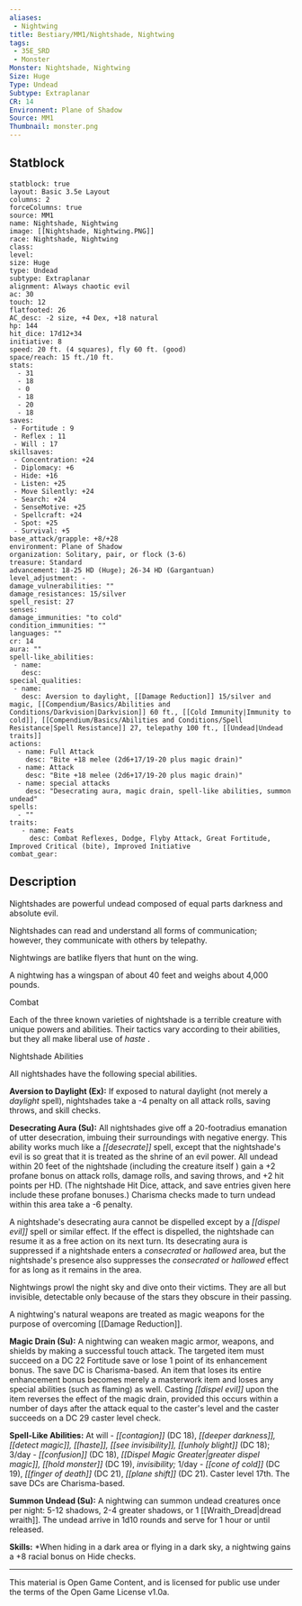 ```yaml
---
aliases:
 - Nightwing
title: Bestiary/MM1/Nightshade, Nightwing
tags: 
 - 35E_SRD
 - Monster
Monster: Nightshade, Nightwing
Size: Huge
Type: Undead
Subtype: Extraplanar
CR: 14
Environnent: Plane of Shadow
Source: MM1
Thumbnail: monster.png
---
```


## Statblock

```statblock
statblock: true
layout: Basic 3.5e Layout
columns: 2
forceColumns: true
source: MM1 
name: Nightshade, Nightwing
image: [[Nightshade, Nightwing.PNG]]
race: Nightshade, Nightwing
class: 
level: 
size: Huge
type: Undead
subtype: Extraplanar
alignment: Always chaotic evil
ac: 30
touch: 12
flatfooted: 26
AC_desc: -2 size, +4 Dex, +18 natural
hp: 144
hit_dice: 17d12+34
initiative: 8
speed: 20 ft. (4 squares), fly 60 ft. (good)
space/reach: 15 ft./10 ft.
stats:
  - 31
  - 18
  - 0
  - 18
  - 20
  - 18
saves:
 - Fortitude : 9
 - Reflex : 11
 - Will : 17
skillsaves:
 - Concentration: +24
 - Diplomacy: +6
 - Hide: +16
 - Listen: +25
 - Move Silently: +24
 - Search: +24
 - SenseMotive: +25
 - Spellcraft: +24
 - Spot: +25
 - Survival: +5
base_attack/grapple: +8/+28
environment: Plane of Shadow
organization: Solitary, pair, or flock (3-6)
treasure: Standard
advancement: 18-25 HD (Huge); 26-34 HD (Gargantuan)
level_adjustment: -
damage_vulnerabilities: ""
damage_resistances: 15/silver
spell_resist: 27
senses: 
damage_immunities: "to cold"
condition_immunities: ""
languages: ""
cr: 14
aura: ""
spell-like_abilities:
 - name: 
   desc: 
special_qualities:
 - name:
   desc: Aversion to daylight, [[Damage Reduction]] 15/silver and magic, [[Compendium/Basics/Abilities and Conditions/Darkvision|Darkvision]] 60 ft., [[Cold Immunity|Immunity to cold]], [[Compendium/Basics/Abilities and Conditions/Spell Resistance|Spell Resistance]] 27, telepathy 100 ft., [[Undead|Undead traits]]
actions:
  - name: Full Attack
    desc: "Bite +18 melee (2d6+17/19-20 plus magic drain)"
  - name: Attack
    desc: "Bite +18 melee (2d6+17/19-20 plus magic drain)"
  - name: special attacks
    desc: "Desecrating aura, magic drain, spell-like abilities, summon undead"
spells:
  - ""
traits:
   - name: Feats
     desc: Combat Reflexes, Dodge, Flyby Attack, Great Fortitude, Improved Critical (bite), Improved Initiative
combat_gear:  
```

## Description



Nightshades are powerful undead composed of equal parts darkness and absolute evil.

Nightshades can read and understand all forms of communication; however, they communicate with others by telepathy.

Nightwings are batlike flyers that hunt on the wing.

A nightwing has a wingspan of about 40 feet and weighs about 4,000 pounds.

Combat

Each of the three known varieties of nightshade is a terrible creature with unique powers and abilities. Their tactics vary according to their abilities, but they all make liberal use of *haste* .

Nightshade Abilities

All nightshades have the following special abilities.


**Aversion to Daylight (Ex):** If exposed to natural daylight (not merely a *daylight* spell), nightshades take a -4 penalty on all attack rolls, saving throws, and skill checks.


**Desecrating Aura (Su):** All nightshades give off a 20-footradius emanation of utter desecration, imbuing their surroundings with negative energy. This ability works much like a *[[desecrate]]* spell, except that the nightshade's evil is so great that it is treated as the shrine of an evil power. All undead within 20 feet of the nightshade (including the creature itself ) gain a +2 profane bonus on attack rolls, damage rolls, and saving throws, and +2 hit points per HD. (The nightshade Hit Dice, attack, and save entries given here include these profane bonuses.) Charisma checks made to turn undead within this area take a -6 penalty.

A nightshade's desecrating aura cannot be dispelled except by a *[[dispel evil]]* spell or similar effect. If the effect is dispelled, the nightshade can resume it as a free action on its next turn. Its desecrating aura is suppressed if a nightshade enters a *consecrated* or *hallowed* area, but the nightshade's presence also suppresses the *consecrated* or *hallowed* effect for as long as it remains in the area.

Nightwings prowl the night sky and dive onto their victims. They are all but invisible, detectable only because of the stars they obscure in their passing.

A nightwing's natural weapons are treated as magic weapons for the purpose of overcoming [[Damage Reduction]].


**Magic Drain (Su):** A nightwing can weaken magic armor, weapons, and shields by making a successful touch attack. The targeted item must succeed on a DC 22 Fortitude save or lose 1 point of its enhancement bonus. The save DC is Charisma-based. An item that loses its entire enhancement bonus becomes merely a masterwork item and loses any special abilities (such as flaming) as well. Casting *[[dispel evil]]* upon the item reverses the effect of the magic drain, provided this occurs within a number of days after the attack equal to the caster's level and the caster succeeds on a DC 29 caster level check.


**Spell-Like Abilities:** At will - *[[contagion]]* (DC 18), *[[deeper darkness]], [[detect magic]], [[haste]], [[see invisibility]], [[unholy blight]]* (DC 18); 3/day - *[[confusion]]* (DC 18), *[[Dispel Magic Greater|greater dispel magic]], [[hold monster]]* (DC 19), *invisibility;* 1/day - *[[cone of cold]]* (DC 19), *[[finger of death]]* (DC 21), *[[plane shift]]* (DC 21). Caster level 17th. The save DCs are Charisma-based.


**Summon Undead (Su):** A nightwing can summon undead creatures once per night: 5-12 shadows, 2-4 greater shadows, or 1 [[Wraith_Dread|dread wraith]]. The undead arrive in 1d10 rounds and serve for 1 hour or until released.


**Skills:** *When hiding in a dark area or flying in a dark sky, a nightwing gains a +8 racial bonus on Hide checks.

---

This material is Open Game Content, and is licensed for public use under the terms of the Open Game License v1.0a.
